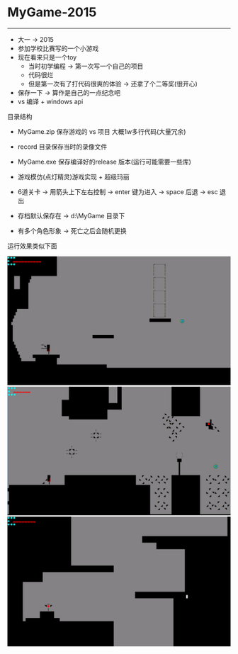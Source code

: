 # MyGame-2015
---


- 大一 -> 2015
- 参加学校比赛写的一个小游戏
- 现在看来只是一个toy 
  - 当时初学编程 -> 第一次写一个自己的项目
  - 代码很烂
  - 但是第一次有了打代码很爽的体验 -> 还拿了个二等奖(很开心)
- 保存一下 -> 算作是自己的一点纪念吧
- vs 编译 + windows api

目录结构


- MyGame.zip 保存游戏的 vs 项目 大概1w多行代码(大量冗余)
- record 目录保存当时的录像文件
- MyGame.exe 保存编译好的release 版本(运行可能需要一些库)


- 游戏模仿(点灯精灵)游戏实现 + 超级玛丽
- 6道关卡 -> 用箭头上下左右控制 -> enter 键为进入 -> space 后退 -> esc 退出
- 存档默认保存在 -> d:\MyGame 目录下
- 有多个角色形象 -> 死亡之后会随机更换

运行效果类似下面

![1](pic/1.png)
![2](pic/2.png)
![3](pic/3.png)









